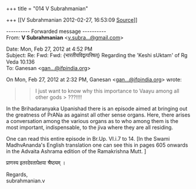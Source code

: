 +++
title = "014 V Subrahmanian"

+++
[[V Subrahmanian	2012-02-27, 16:53:09 [Source](https://groups.google.com/g/bvparishat/c/XgnIvVXr-lM)]]



---------- Forwarded message ----------  
From: **V Subrahmanian** \<[v.subra...@gmail.com]()\>  

Date: Mon, Feb 27, 2012 at 4:52 PM  
Subject: Re: Fwd: Fwd: {भारतीयविद्वत्परिषत्} Regarding the 'Keshi sUktam' of Rg Veda 10.136  
To: Ganesan \<[gan...@ifpindia.org]()\>  
  

On Mon, Feb 27, 2012 at 2:32 PM, Ganesan \<[gan...@ifpindia.org]()\> wrote:  

  


> 
> > I just want to know why this importance to Vaayu among all other gods > ???!!!!  
> > 

  
In the Brihadaranyaka Upanishad there is an episode aimed at bringing out the greatness of PrANa as against all other sense organs. Here, there arises a conversation among the various organs as to who among them is the most important, indispensable, to the jiva where they are all residing.  
  
One can read this entire episode in Br.Up. VI.i.7 to 14. \[In the Swami MadhvAnanda's English translation one can see this in pages 605 onwards in the Advaita Ashrama edition of the Ramakrishna Mutt. \]  
  
 प्राणस्य इतरदेवतापेक्षया श्रैष्ठ्यम् ।  
  
Regards,  
subrahmanian.v   
  
  

  

  

